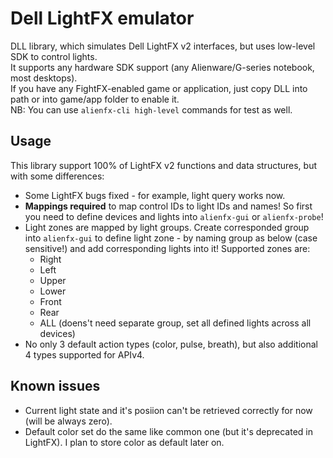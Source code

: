 ﻿# Dell LightFX emulator

DLL library, which simulates Dell LightFX v2 interfaces, but uses low-level SDK to control lights.  
It supports any hardware SDK support (any Alienware/G-series notebook, most desktops).  
If you have any FightFX-enabled game or application, just copy DLL into path or into game/app folder to enable it.  
NB: You can use `alienfx-cli high-level` commands for test as well.

## Usage

This library support 100% of LightFX v2 functions and data structures, but with some differences:
- Some LightFX bugs fixed - for example, light query works now.
- **Mappings required** to map control IDs to light IDs and names! So first you need to define devices and lights into `alienfx-gui` or `alienfx-probe`!
- Light zones are mapped by light groups. Create corresponded group into `alienfx-gui` to define light zone - by naming group as below (case sensitive!) and add corresponding lights into it! Supported zones are:
  - Right
  - Left
  - Upper
  - Lower
  - Front
  - Rear
  - ALL (doens't need separate group, set all defined lights across all devices)
- No only 3 default action types (color, pulse, breath), but also additional 4 types supported for APIv4.

## Known issues
- Current light state and it's posiion can't be retrieved correctly for now (will be always zero).
- Default color set do the same like common one (but it's deprecated in LightFX). I plan to store color as default later on.